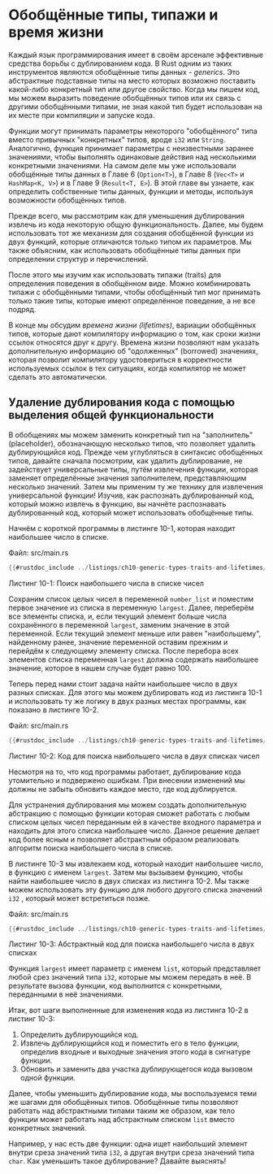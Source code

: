 # Обобщённые типы, типажи и время жизни

Каждый язык программирования имеет в своём арсенале эффективные средства борьбы с дублированием кода. В Rust одним из таких инструментов являются обобщённые типы данных - *generics*. Это абстрактные подставные типы на место которых возможно поставить какой-либо конкретный тип или другое свойство. Когда мы пишем код, мы можем выразить поведение обобщённых типов или их связь с другими обобщёнными типами, не зная какой тип будет использован на их месте при компиляции и запуске кода.

Функции могут принимать параметры некоторого "обобщённого" типа вместо привычных "конкретных" типов, вроде `i32` или `String`. Аналогично, функция принимает параметры с неизвестными заранее значениями, чтобы выполнять одинаковые действия над несколькими конкретными значениями. На самом деле мы уже использовали обобщённые типы данных в Главе 6 (`Option<T>`), в Главе 8 (`Vec<T>` и `HashMap<K, V>`) и в Главе 9 (`Result<T, E>`). В этой главе вы узнаете, как определить собственные типы данных, функции и методы, используя возможности обобщённых типов.

Прежде всего, мы рассмотрим как для уменьшения дублирования извлечь из кода некоторую общую функциональность. Далее, мы будем использовать тот же механизм для создания обобщённой функции из двух функций, которые отличаются только типом их параметров. Мы также объясним, как использовать обобщённые типы данных при определении структур и перечислений.

После этого мы изучим как использовать типажи (traits) для определения поведения в обобщённом виде. Можно комбинировать типажи с обобщёнными типами, чтобы обобщённый тип мог принимать только такие типы, которые имеют определённое поведение, а не все подряд.

В конце мы обсудим *времена жизни (lifetimes)*, вариации обобщённых типов, которые дают компилятору информацию о том, как сроки жизни ссылок относятся друг к другу. Времена жизни позволяют нам указать дополнительную информацию об "одолженных" (borrowed) значениях, которая позволит компилятору удостовериться в корректности используемых ссылок в тех ситуациях, когда компилятор не может сделать это автоматически.

## Удаление дублирования кода с помощью выделения общей функциональности

В обобщениях мы можем заменить конкретный тип на "заполнитель" (placeholder), обозначающую несколько типов, что позволяет удалить дублирующийся код. Прежде чем углубляться в синтаксис обобщённых типов, давайте сначала посмотрим, как удалить дублирование, не задействует универсальные типы, путём извлечения функции, которая заменяет определённые значения заполнителем, представляющим несколько значений. Затем мы применим ту же технику для извлечения универсальной функции! Изучив, как распознать дублированный код, который можно извлечь в функцию, вы начнёте распознавать дублированный код, который может использовать обобщённые типы.

Начнём с короткой программы в листинге 10-1, которая находит наибольшее число в списке.

<span class="filename">Файл: src/main.rs</span>

```rust
{{#rustdoc_include ../listings/ch10-generic-types-traits-and-lifetimes/listing-10-01/src/main.rs:here}}
```

<span class="caption">Листинг 10-1: Поиск наибольшего числа в списке чисел</span>

Сохраним список целых чисел в переменной `number_list` и поместим первое значение из списка в переменную `largest`. Далее, переберём все элементы списка, и, если текущий элемент больше числа сохранённого в переменной `largest`, заменим значение в этой переменной. Если текущий элемент меньше или равен "наибольшему", найденному ранее, значение переменной оставим прежним и перейдём к следующему элементу списка. После перебора всех элементов списка переменная `largest` должна содержать наибольшее значение, которое в нашем случае будет равно 100.

Теперь перед нами стоит задача найти наибольшее число в двух разных списках. Для этого мы можем дублировать код из листинга 10-1 и использовать ту же логику в двух разных местах программы, как показано в листинге 10-2.

<span class="filename">Файл: src/main.rs</span>

```rust
{{#rustdoc_include ../listings/ch10-generic-types-traits-and-lifetimes/listing-10-02/src/main.rs}}
```

<span class="caption">Листинг 10-2: Код для поиска наибольшего числа в <em>двух</em> списках чисел</span>

Несмотря на то, что код программы работает, дублирование кода утомительно и подвержено ошибкам. При внесении изменений мы должны не забыть обновить каждое место, где код дублируется.

Для устранения дублирования мы можем создать дополнительную абстракцию с помощью функции которая сможет работать с любым списком целых чисел переданным ей в качестве входного параметра и находить для этого списка наибольшее число. Данное решение делает код более ясным и позволяет абстрактным образом реализовать алгоритм поиска наибольшего числа в списке.

В листинге 10-3 мы извлекаем код, который находит наибольшее число, в функцию с именем  `largest`. Затем мы вызываем функцию, чтобы найти наибольшее число в двух списках из листинга 10-2. Мы также можем использовать эту функцию для любого другого списка значений `i32` , который может встретиться позже.

<span class="filename">Файл: src/main.rs</span>

```rust
{{#rustdoc_include ../listings/ch10-generic-types-traits-and-lifetimes/listing-10-03/src/main.rs:here}}
```

<span class="caption">Листинг 10-3: Абстрактный код для поиска наибольшего числа в двух списках</span>

Функция `largest` имеет параметр с именем `list`, который представляет любой срез значений типа `i32`, которые мы можем передать в неё. В результате вызова функции, код выполнится с конкретными, переданными в неё значениями.

Итак, вот шаги выполненные для изменения кода из листинга 10-2 в листинг 10-3:

1. Определить дублирующийся код.
2. Извлечь дублирующийся код и поместить его в тело функции, определив входные и выходные значения этого кода в сигнатуре функции.
3. Обновить и заменить два участка дублирующегося кода вызовом одной функции.

Далее, чтобы уменьшить дублирование кода, мы воспользуемся теми же шагами для обобщённых типов. Обобщённые типы позволяют работать над абстрактными типами таким же образом, как тело функции может работать над абстрактным списком `list` вместо конкретных значений.

Например, у нас есть две функции: одна ищет наибольший элемент внутри среза значений типа `i32`, а другая внутри среза значений типа `char`. Как уменьшить такое дублирование? Давайте выяснять!



